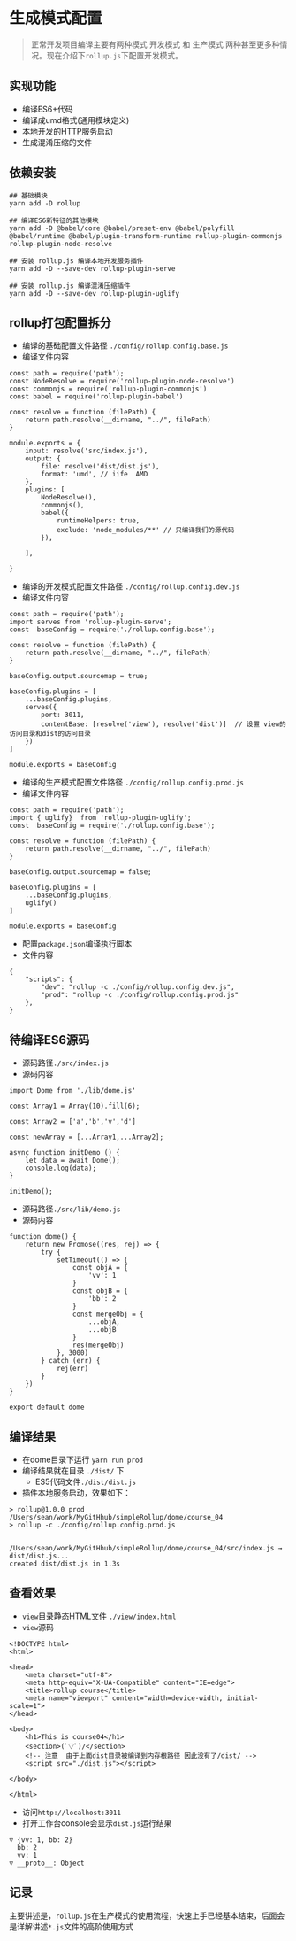 
# 生成模式配置
> 正常开发项目编译主要有两种模式 开发模式 和 生产模式 两种甚至更多种情况。现在介绍下`rollup.js`下配置开发模式。

## 实现功能
- 编译ES6+代码
- 编译成umd格式(通用模块定义)
- 本地开发的HTTP服务启动
- 生成混淆压缩的文件

## 依赖安装

```
## 基础模块
yarn add -D rollup 

## 编译ES6新特征的其他模块
yarn add -D @babel/core @babel/preset-env @babel/polyfill  @babel/runtime @babel/plugin-transform-runtime rollup-plugin-commonjs  rollup-plugin-node-resolve

## 安装 rollup.js 编译本地开发服务插件
yarn add -D --save-dev rollup-plugin-serve

## 安装 rollup.js 编译混淆压缩插件
yarn add -D --save-dev rollup-plugin-uglify
```

## rollup打包配置拆分  

- 编译的基础配置文件路径 `./config/rollup.config.base.js`
- 编译文件内容
```
const path = require('path');
const NodeResolve = require('rollup-plugin-node-resolve')
const commonjs = require('rollup-plugin-commonjs')
const babel = require('rollup-plugin-babel')

const resolve = function (filePath) {
    return path.resolve(__dirname, "../", filePath)
}

module.exports = {
    input: resolve('src/index.js'),
    output: {
        file: resolve('dist/dist.js'),
        format: 'umd', // iife  AMD
    },
    plugins: [
        NodeResolve(),
        commonjs(),
        babel({
            runtimeHelpers: true,
            exclude: 'node_modules/**' // 只编译我们的源代码
        }),
       
    ],
    
}
```

- 编译的开发模式配置文件路径 `./config/rollup.config.dev.js`
- 编译文件内容
```
const path = require('path');
import serves from 'rollup-plugin-serve';
const  baseConfig = require('./rollup.config.base');

const resolve = function (filePath) {
    return path.resolve(__dirname, "../", filePath)
}

baseConfig.output.sourcemap = true;

baseConfig.plugins = [
    ...baseConfig.plugins,
    serves({
        port: 3011,
        contentBase: [resolve('view'), resolve('dist')]  // 设置 view的访问目录和dist的访问目录
    })
]

module.exports = baseConfig
```

- 编译的生产模式配置文件路径 `./config/rollup.config.prod.js`
- 编译文件内容
```
const path = require('path');
import { uglify}  from 'rollup-plugin-uglify';
const  baseConfig = require('./rollup.config.base');

const resolve = function (filePath) {
    return path.resolve(__dirname, "../", filePath)
}

baseConfig.output.sourcemap = false;

baseConfig.plugins = [
    ...baseConfig.plugins,
    uglify()
]

module.exports = baseConfig

```

- 配置`package.json`编译执行脚本
- 文件内容
```
{
    "scripts": {
        "dev": "rollup -c ./config/rollup.config.dev.js",
        "prod": "rollup -c ./config/rollup.config.prod.js"
    },
}

```

## 待编译ES6源码  

- 源码路径`./src/index.js`
- 源码内容
```
import Dome from './lib/dome.js'

const Array1 = Array(10).fill(6);

const Array2 = ['a','b','v','d']

const newArray = [...Array1,...Array2];

async function initDemo () {
    let data = await Dome();
    console.log(data);
}

initDemo();
```
- 源码路径`./src/lib/demo.js`
- 源码内容
```
function dome() {
    return new Promose((res, rej) => {
        try {
            setTimeout(() => {
                const objA = {
                    'vv': 1
                }
                const objB = {
                    'bb': 2
                }
                const mergeObj = {
                    ...objA,
                    ...objB
                }
                res(mergeObj)
            }, 3000)
        } catch (err) {
            rej(err)
        }
    })
}

export default dome
```

## 编译结果

- 在dome目录下运行 `yarn run prod `
- 编译结果就在目录 `./dist/` 下
  - ES5代码文件`./dist/dist.js`
- 插件本地服务启动，效果如下：
```
> rollup@1.0.0 prod /Users/sean/work/MyGitHhub/simpleRollup/dome/course_04
> rollup -c ./config/rollup.config.prod.js


/Users/sean/work/MyGitHhub/simpleRollup/dome/course_04/src/index.js → dist/dist.js...
created dist/dist.js in 1.3s
```

## 查看效果
- `view`目录静态HTML文件 `./view/index.html`
- `view`源码
```
<!DOCTYPE html>
<html>

<head>
    <meta charset="utf-8">
    <meta http-equiv="X-UA-Compatible" content="IE=edge">
    <title>rollup course</title>
    <meta name="viewport" content="width=device-width, initial-scale=1">
</head>

<body>
    <h1>This is course04</h1>
    <section>(ﾟ▽ﾟ)/</section>
    <!-- 注意  由于上面dist目录被编译到内存根路径 因此没有了/dist/ -->
    <script src="./dist.js"></script>

</body>

</html>

```
-  访问`http://localhost:3011`
-  打开工作台console会显示`dist.js`运行结果
```
▽ {vv: 1, bb: 2}
  bb: 2
  vv: 1
▽ __proto__: Object

```


## 记录  

主要讲述是，`rollup.js`在生产模式的使用流程，快速上手已经基本结束，后面会是详解讲述`*.js`文件的高阶使用方式

